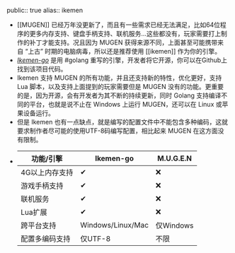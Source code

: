 public:: true
alias:: ikemen

- [[MUGEN]] 已经万年没更新了，而且有一些需求已经无法满足，比如64位程序的更多内存支持、键盘手柄支持、联机服务…这些都没有，玩家需要打上制作的补丁才能支持。况且因为 MUGEN 获得来源不同，上面甚至可能携带来自 “上古” 时期的电脑病毒，所以还是推荐使用 [[ikemen]] 作为你的引擎。
- _[Ikemen-go](https://github.com/ikemen-engine/Ikemen-GO)_ 是用 #golang 重写的引擎，开发者将它开源，你可以在Github上找到该项目代码。
- Ikemen 支持 MUGEN 的所有功能，并且还支持新的特性，优化更好，支持 Lua 脚本，以及支持上面提到的玩家需要但是 MUGEN 没有的功能。更重要的是，因为开源，会有开发者为其不断的持续更新，同时 Golang 支持编译不同的平台，也就是说不止在 Windows 上运行 MUGEN，还可以在 Linux 或苹果设备运行。
- 但是 Ikemen 也有一点缺点，就是编写的配置文件中不能包含多种编码，这就要求制作者尽可能的使用UTF-8码编写配置，相比起来 MUGEN 在这方面没有限制。
- | 功能/引擎    | Ikemen-go | M.U.G.E.N |
  |----------|-----------|-----------|
  | 4G以上内存支持 | ✔         | ❌         |
  | 游戏手柄支持   | ✔         | ❌         |
  | 联机服务     | ✔         | ❌         |
  | Lua扩展    | ✔         | ❌         |
  |  跨平台支持 | Windows/Linux/Mac       |  仅Windows     |
  |  配置多编码支持 | 仅UTF-8       |  不限     |